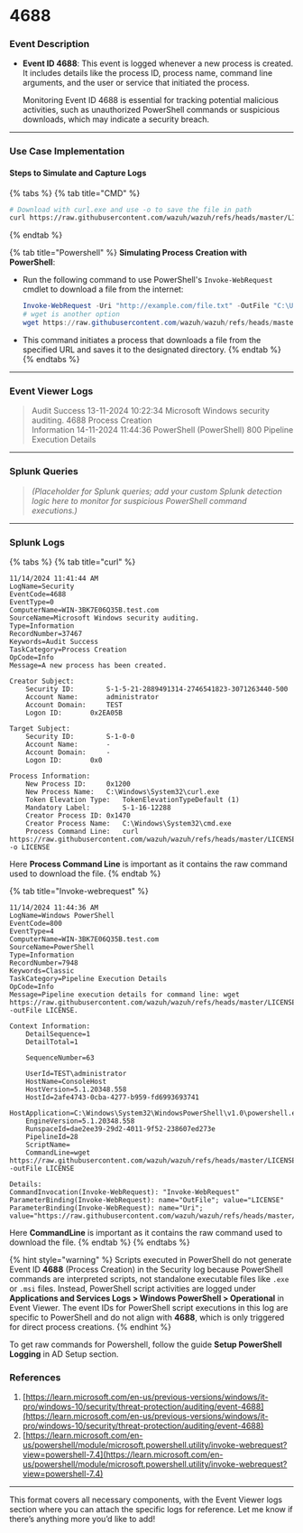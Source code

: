 # 4688

### Event Description

*   **Event ID 4688**: This event is logged whenever a new process is created. It includes details like the process ID, process name, command line arguments, and the user or service that initiated the process.

    Monitoring Event ID 4688 is essential for tracking potential malicious activities, such as unauthorized PowerShell commands or suspicious downloads, which may indicate a security breach.

***

### Use Case Implementation

#### Steps to Simulate and Capture Logs

{% tabs %}
{% tab title="CMD" %}
```bash
# Download with curl.exe and use -o to save the file in path
curl https://raw.githubusercontent.com/wazuh/wazuh/refs/heads/master/LICENSE -o LICENSE
```
{% endtab %}

{% tab title="Powershell" %}
**Simulating Process Creation with PowerShell**:

*   Run the following command to use PowerShell's `Invoke-WebRequest` cmdlet to download a file from the internet:

    ```powershell
    Invoke-WebRequest -Uri "http://example.com/file.txt" -OutFile "C:\Users\Public\Downloads\file.txt"
    # wget is another option
    wget https://raw.githubusercontent.com/wazuh/wazuh/refs/heads/master/LICENSE -outFile LICENSE
    ```
* This command initiates a process that downloads a file from the specified URL and saves it to the designated directory.
{% endtab %}
{% endtabs %}

***

### Event Viewer Logs

> Audit Success 13-11-2024 10:22:34 Microsoft Windows security auditing. 4688 Process Creation\
> Information 14-11-2024 11:44:36 PowerShell (PowerShell) 800 Pipeline Execution Details

***

### Splunk Queries

> _(Placeholder for Splunk queries; add your custom Splunk detection logic here to monitor for suspicious PowerShell command executions.)_

***

### Splunk Logs

{% tabs %}
{% tab title="curl" %}
```
11/14/2024 11:41:44 AM
LogName=Security
EventCode=4688
EventType=0
ComputerName=WIN-3BK7E06Q35B.test.com
SourceName=Microsoft Windows security auditing.
Type=Information
RecordNumber=37467
Keywords=Audit Success
TaskCategory=Process Creation
OpCode=Info
Message=A new process has been created.

Creator Subject:
	Security ID:		S-1-5-21-2889491314-2746541823-3071263440-500
	Account Name:		administrator
	Account Domain:		TEST
	Logon ID:		0x2EA05B

Target Subject:
	Security ID:		S-1-0-0
	Account Name:		-
	Account Domain:		-
	Logon ID:		0x0

Process Information:
	New Process ID:		0x1200
	New Process Name:	C:\Windows\System32\curl.exe
	Token Elevation Type:	TokenElevationTypeDefault (1)
	Mandatory Label:		S-1-16-12288
	Creator Process ID:	0x1470
	Creator Process Name:	C:\Windows\System32\cmd.exe
	Process Command Line:	curl  https://raw.githubusercontent.com/wazuh/wazuh/refs/heads/master/LICENSE -o LICENSE
```

Here **Process Command Line** is important as it contains the raw command used to download the file.
{% endtab %}

{% tab title="Invoke-webrequest" %}
```
11/14/2024 11:44:36 AM
LogName=Windows PowerShell
EventCode=800
EventType=4
ComputerName=WIN-3BK7E06Q35B.test.com
SourceName=PowerShell
Type=Information
RecordNumber=7948
Keywords=Classic
TaskCategory=Pipeline Execution Details
OpCode=Info
Message=Pipeline execution details for command line: wget https://raw.githubusercontent.com/wazuh/wazuh/refs/heads/master/LICENSE  -outFile LICENSE. 

Context Information: 
	DetailSequence=1
	DetailTotal=1

	SequenceNumber=63

	UserId=TEST\administrator
	HostName=ConsoleHost
	HostVersion=5.1.20348.558
	HostId=2afe4743-0cba-4277-b959-fd6993693741
	HostApplication=C:\Windows\System32\WindowsPowerShell\v1.0\powershell.exe
	EngineVersion=5.1.20348.558
	RunspaceId=dae2ee39-29d2-4011-9f52-238607ed273e
	PipelineId=28
	ScriptName=
	CommandLine=wget https://raw.githubusercontent.com/wazuh/wazuh/refs/heads/master/LICENSE  -outFile LICENSE 

Details: 
CommandInvocation(Invoke-WebRequest): "Invoke-WebRequest"
ParameterBinding(Invoke-WebRequest): name="OutFile"; value="LICENSE"
ParameterBinding(Invoke-WebRequest): name="Uri"; value="https://raw.githubusercontent.com/wazuh/wazuh/refs/heads/master/LICENSE"
```

Here **CommandLine** is important as it contains the raw command used to download the file.&#x20;
{% endtab %}
{% endtabs %}

{% hint style="warning" %}
Scripts executed in PowerShell do not generate Event ID **4688** (Process Creation) in the Security log because PowerShell commands are interpreted scripts, not standalone executable files like `.exe` or `.msi` files. Instead, PowerShell script activities are logged under **Applications and Services Logs > Windows PowerShell > Operational** in Event Viewer. The event IDs for PowerShell script executions in this log are specific to PowerShell and do not align with **4688**, which is only triggered for direct process creations.
{% endhint %}

To get raw commands for Powershell, follow the guide **Setup PowerShell Logging** in AD Setup section.

### References

1. [https://learn.microsoft.com/en-us/previous-versions/windows/it-pro/windows-10/security/threat-protection/auditing/event-4688](https://learn.microsoft.com/en-us/previous-versions/windows/it-pro/windows-10/security/threat-protection/auditing/event-4688)
2. [https://learn.microsoft.com/en-us/powershell/module/microsoft.powershell.utility/invoke-webrequest?view=powershell-7.4](https://learn.microsoft.com/en-us/powershell/module/microsoft.powershell.utility/invoke-webrequest?view=powershell-7.4)

***

This format covers all necessary components, with the Event Viewer logs section where you can attach the specific logs for reference. Let me know if there’s anything more you’d like to add!
